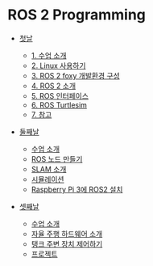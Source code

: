 # ROS 2 Programming

* [첫날](day1#ros-2-programming)
  * [1\. 수업 소개](day1#수업-소개)
  * [2\. Linux 사용하기](day1#linux-사용하기)
  * [3\. ROS 2 foxy 개발환경 구성](day1#ros-2-foxy-개발환경-구성)
  * [4\. ROS 2 소개](day1#ros-2-소개)
  * [5\. ROS 인터페이스](day1#ros-인터페이스)
  * [6\. ROS Turtlesim](day1#ros-turtlesim)
  * [7\. 참고](day1#참고)

* [둘째날](day2#ros-2-programming-day-2)
  * [수업 소개](day2#수업-소개)
  * [ROS 노드 만들기](day2#ros-노드-만들기)
  * [SLAM 소개](day2#SLAM-소개)
  * [시뮬레이션](day2#시뮬레이션)
  * [Raspberry Pi 3에 ROS2 설치](day2#raspberry-pi-3에-ros2-설치)

* [셋째날](day3#ros-2-programming-day-3)
  * [수업 소개](day3#수업-소개)
  * [자율 주행 하드웨어 소개](day3#자율-주행-하드웨어-소개)
  * [탱크 주변 장치 제어하기](day3#탱크-주변-장치-제어하기)
  * [프로젝트](day3#프로젝트)

<!-- * [셋째날](day3.md) -->

<!--
gh-md-toc --depth 2 day1.md
-->
